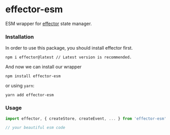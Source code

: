 # effector-esm

ESM wrapper for [effector](https://effector.now.sh) state manager.


### Installation

In order to use this package, you should install effector first. 

```
npm i effector@latest // Latest version is recommended.
```

And now we can install our wrapper

```
npm install effector-esm
```
or using `yarn`:
```
yarn add effector-esm
```


### Usage

```js
import effector, { createStore, createEvent, ... } from 'effector-esm'

// your beautiful esm code
```